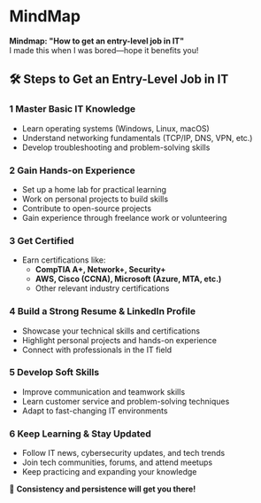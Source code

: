 # MindMap  

**Mindmap: "How to get an entry-level job in IT"**  
I made this when I was bored—hope it benefits you!  

## 🛠 Steps to Get an Entry-Level Job in IT  

### 1️ Master Basic IT Knowledge  
- Learn operating systems (Windows, Linux, macOS)  
- Understand networking fundamentals (TCP/IP, DNS, VPN, etc.)  
- Develop troubleshooting and problem-solving skills  

### 2️ Gain Hands-on Experience  
- Set up a home lab for practical learning  
- Work on personal projects to build skills  
- Contribute to open-source projects  
- Gain experience through freelance work or volunteering  

### 3️ Get Certified  
- Earn certifications like:  
  - **CompTIA A+, Network+, Security+**  
  - **AWS, Cisco (CCNA), Microsoft (Azure, MTA, etc.)**  
  - Other relevant industry certifications  

### 4 Build a Strong Resume & LinkedIn Profile  
- Showcase your technical skills and certifications  
- Highlight personal projects and hands-on experience  
- Connect with professionals in the IT field  


### 5 Develop Soft Skills  
- Improve communication and teamwork skills  
- Learn customer service and problem-solving techniques  
- Adapt to fast-changing IT environments  

### 6 Keep Learning & Stay Updated  
- Follow IT news, cybersecurity updates, and tech trends  
- Join tech communities, forums, and attend meetups  
- Keep practicing and expanding your knowledge  

🚀 **Consistency and persistence will get you there!**  


